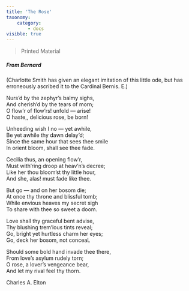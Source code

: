 ```yaml
---
title: 'The Rose'
taxonomy:
    category:
        - docs
visible: true
---
```


> <span class="red">Printed Material</span>

##### From Bernard
  
(Charlotte Smith has given an elegant imitation of this little ode, but has erroneously ascribed it to the Cardinal Bernis. E.)  
  
Nurs’d by the zephyr’s balmy sighs,  
And cherish’d by the tears of morn;  
O flow’r of flow’rs! unfold — arise!  
O haste,, delicious rose, be born!  
  
Unheeding wish I no — yet awhile,  
Be yet awhile thy dawn delay’d;  
Since the same hour that sees thee smile  
In orient bloom, shall see thee fade.  
  
Cecilia thus, an opening flow’r,  
Must with’ring droop at heav’n’s decree;  
Like her thou bloom’st thy little hour,  
And she, alas! must fade like thee.  
  
But go — and on her bosom die;  
At once thy throne and blissful tomb;  
While envious heaves my secret sigh  
To share with thee so sweet a doom.  
  
Love shall thy graceful bent advise,  
Thy blushing trem’lous tints reveal;  
Go, bright yet hurtless charm her eyes;  
Go, deck her bosom, not conceaL  
  
Should some bold hand invade thee there,  
From love’s asylum rudely torn;  
O rose, a lover’s vengeance bear,  
And let my rival feel thy thorn.  
  
Charles A. Elton
